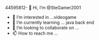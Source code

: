 44595812- 👋 Hi, I’m @SteGamer2001
- 👀 I’m interested in ...videogame
- 🌱 I’m currently learning ... java back end
- 💞️ I’m looking to collaborate on ...
- 📫 How to reach me ...

<!---
SteGamer2001/SteGamer2001 is a ✨ special ✨ repository because its `README.md` (this file) appears on your GitHub profile.
You can click the Preview link to take a look at your changes.
--->
